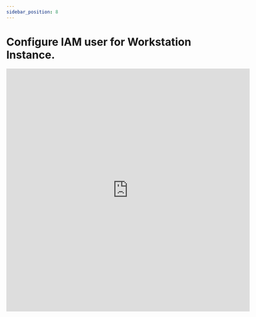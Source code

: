 ```yaml
---
sidebar_position: 8
---
```


# Configure IAM user for Workstation Instance.

<iframe src="https://scribehow.com/embed/Workstation_User_create_and_Configure_those_Credentials_in_Workstation_Node__Stpf6DreTL6oI6zGKLoiXg" width="640" height="640" allowfullscreen frameborder="0"></iframe>

